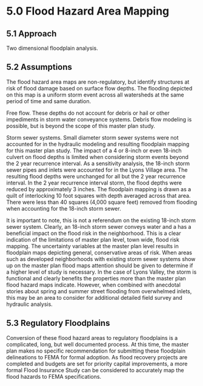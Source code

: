 5.0 Flood Hazard Area Mapping
=============================

5.1 Approach
------------

Two dimensional floodplain analysis.

5.2 Assumptions
---------------

The flood hazard area maps are non-regulatory, but identify structures
at risk of flood damage based on surface flow depths. The flooding
depicted on this map is a uniform storm event across all watersheds at
the same period of time and same duration.

Free flow. These depths do not account for debris or hail or other
impediments in storm water conveyance systems. Debris flow modeling is
possible, but is beyond the scope of this master plan study.

Storm sewer systems. Small diameter storm sewer systems were not
accounted for in the hydraulic modeling and resulting floodplain mapping
for this master plan study. The impact of a 4 or 8-inch or even 18-inch
culvert on flood depths is limited when considering storm events beyond
the 2 year recurrence interval. As a sensitivity analysis, the 18-inch
storm sewer pipes and inlets were accounted for in the Lyons Village
area. The resulting flood depths were unchanged for all but the 2 year
recurrence interval. In the 2 year recurrence interval storm, the flood
depths were reduced by approximately 3 inches. The floodplain mapping is
drawn as a quilt of interlocking 10 foot squares with depth averaged
across that area. There were less than 40 squares (4,000 square feet)
removed from flooding when accounting for the 18-inch storm sewer.

It is important to note, this is not a referendum on the existing
18-inch storm sewer system. Clearly, an 18-inch storm sewer conveys
water and a has a beneficial impact on the flood risk in the
neighborhood. This is a clear indication of the limitations of master
plan level, town wide, flood risk mapping. The uncertainty variables at
the master plan level results in floodplain maps depicting general,
conservative areas of risk. When areas such as developed neighborhoods
with existing storm sewer systems show up on the master plan flood maps
attention should be given to determine if a higher level of study is
necessary. In the case of Lyons Valley, the storm is functional and
clearly benefits the properties more than the master plan flood hazard
maps indicate. However, when combined with anecdotal stories about
spring and summer street flooding from overwhelmed inlets, this may be
an area to consider for additional detailed field survey and hydraulic
analysis.

5.3 Regulatory Floodplains
--------------------------

Conversion of these flood hazard areas to regulatory floodplains is a
complicated, long, but well documented process. At this time, the master
plan makes no specific recommendation for submitting these floodplain
delineations to FEMA for formal adoption. As flood recovery projects are
completed and budgets are set for priority capital improvements, a more
formal Flood Insurance Study can be considered to accurately map the
flood hazards to FEMA specifications.